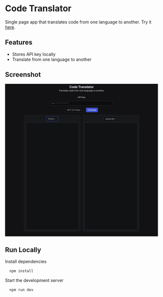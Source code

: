 
# Code Translator

Single page app that translates code from one language to another. Try it [here](https://code-translator-blond.vercel.app/).
## Features

- Stores API key locally
- Translate from one language to another

## Screenshot
![home](/images/home.jpg)

## Run Locally

Install dependencies

```bash
  npm install
```

Start the development server

```bash
  npm run dev
```

